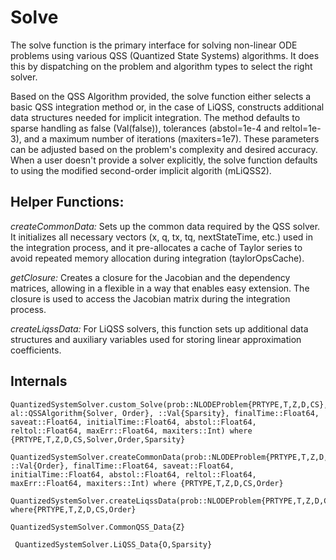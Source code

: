 # Solve

The solve function is the primary interface for solving non-linear ODE problems using various QSS (Quantized State Systems) algorithms. It does
this by dispatching on the problem and algorithm types to select the right solver.

Based on the QSS Algorithm provided, the solve function either selects a basic QSS integration method or, in the case of LiQSS, constructs additional data
structures needed for implicit integration. The method defaults to sparse handling as false (Val(false)), tolerances (abstol=1e-4 and reltol=1e-3), and a maximum number of iterations (maxiters=1e7). These parameters can be adjusted based on the problem's complexity and desired accuracy.
When a user doesn't provide a solver explicitly, the solve function defaults to using the modified second-order implicit algorith (mLiQSS2). 

## Helper Functions:

*createCommonData:* Sets up the common data required by the QSS solver. It initializes all necessary vectors (x, q, tx, tq,
nextStateTime, etc.) used in the integration process, and it pre-allocates a cache of Taylor series to avoid repeated memory allocation during integration (taylorOpsCache).

*getClosure:* Creates a closure for the Jacobian and the dependency matrices, allowing in a flexible in a way that enables easy
extension. The closure is used to access the Jacobian matrix during the integration process.

*createLiqssData:* For LiQSS solvers, this function sets up additional data structures and auxiliary variables used for storing linear
approximation coefficients.


## Internals

```@docs
QuantizedSystemSolver.custom_Solve(prob::NLODEProblem{PRTYPE,T,Z,D,CS}, al::QSSAlgorithm{Solver, Order}, ::Val{Sparsity}, finalTime::Float64, saveat::Float64, initialTime::Float64, abstol::Float64, reltol::Float64, maxErr::Float64, maxiters::Int) where {PRTYPE,T,Z,D,CS,Solver,Order,Sparsity}     
```


```@docs
QuantizedSystemSolver.createCommonData(prob::NLODEProblem{PRTYPE,T,Z,D,CS}, ::Val{Order}, finalTime::Float64, saveat::Float64, initialTime::Float64, abstol::Float64, reltol::Float64, maxErr::Float64, maxiters::Int) where {PRTYPE,T,Z,D,CS,Order}
```

```@docs
QuantizedSystemSolver.createLiqssData(prob::NLODEProblem{PRTYPE,T,Z,D,CS},::Val{false},::Val{T},::Val{Order}) where{PRTYPE,T,Z,D,CS,Order}  
```



```@docs
QuantizedSystemSolver.CommonQSS_Data{Z}
```



```@docs 
 QuantizedSystemSolver.LiQSS_Data{O,Sparsity}
```
